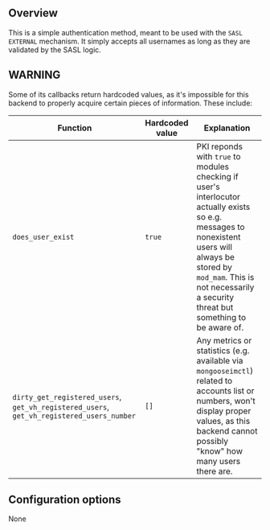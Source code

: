 ## Overview

This is a simple authentication method, meant to be used with the `SASL EXTERNAL` mechanism.
It simply accepts all usernames as long as they are validated by the SASL logic.

## WARNING

Some of its callbacks return hardcoded values, as it's impossible for this backend to properly acquire certain pieces of information.
These include:

| Function | Hardcoded value | Explanation |
| ---------- | ----------------- | ----------- |
| `does_user_exist` | `true` | PKI reponds with `true` to modules checking if user's interlocutor actually exists so e.g. messages to nonexistent users will always be stored by `mod_mam`. This is not necessarily a security threat but something to be aware of. |
| `dirty_get_registered_users`, `get_vh_registered_users`, `get_vh_registered_users_number` | `[]` | Any metrics or statistics (e.g. available via `mongooseimctl`) related to accounts list or numbers, won't display proper values, as this backend cannot possibly "know" how many users there are. |

## Configuration options

None
